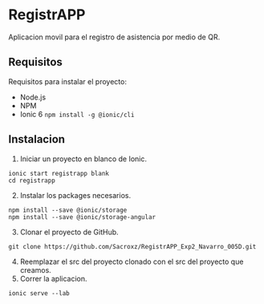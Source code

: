 # RegistrAPP
Aplicacion movil para el registro de asistencia por medio de QR.

## Requisitos
Requisitos para instalar el proyecto:
- Node.js
- NPM
- Ionic 6 `npm install -g @ionic/cli`

## Instalacion
1. Iniciar un proyecto en blanco de Ionic.
```
ionic start registrapp blank
cd registrapp
```
2. Instalar los packages necesarios.
```
npm install --save @ionic/storage
npm install --save @ionic/storage-angular
```
3. Clonar el proyecto de GitHub.
```
git clone https://github.com/Sacroxz/RegistrAPP_Exp2_Navarro_005D.git
```
4. Reemplazar el src del proyecto clonado con el src del proyecto que creamos.
5. Correr la aplicacion.
```
ionic serve --lab
```

